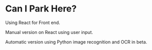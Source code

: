 # Can I Park Here?

Using React for Front end. 

Manual version on React using user input.

Automatic version using Python image recognition and OCR in beta.
